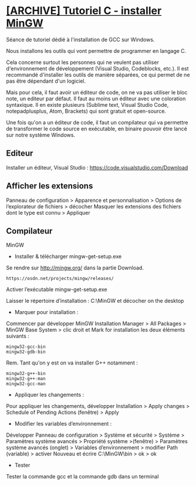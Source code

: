 # [[ARCHIVE] Tutoriel C - installer MinGW](https://www.youtube.com/watch?v=kG1c8ZOb6rM&list=PLrSOXFDHBtfG0Fb0g--43a0b47e9hrwlB&index=27)
 
Séance de tutoriel dédié à l'installation de GCC sur Windows.

Nous installons les outils qui vont permettre de programmer en langage C.

Cela concerne surtout les personnes qui ne veulent pas utiliser d'environnement de développement (Visual Studio, Codeblocks, etc.). Il est recommandé d'installer les outils de manière séparées, ce qui permet de ne pas être dépendant d'un logiciel.

Mais pour cela, il faut avoir un éditeur de code, on ne va pas utiliser le bloc note, un editeur par défaut. Il faut au moins un éditeur avec une coloration syntaxique. Il en existe plusieurs (Sublime text, Visual Studio Code, notepadplusplus, Atom, Brackets) qui sont gratuit et open-source.

Une fois qu'on a un éditeur de code, il faut un compilateur qui va permettre de transformer le code source en exécutable, en binaire pouvoir être lancé sur notre système Windows.

## Editeur

Installer un éditeur, Visual Studio : https://code.visualstudio.com/Download

## Afficher les extensions

Panneau de configuration > Apparence et personnalisation > Options de l’explorateur de fichiers > décocher Masquer les extensions des fichiers dont le type est connu > Appliquer

## Compilateur

MinGW

* Installer & télécharger mingw-get-setup.exe

Se rendre sur http://mingw.org/ dans la partie Download.

    https://osdn.net/projects/mingw/releases/

Activer l’exécutable mingw-get-setup.exe

Laisser le répertoire d’installation : C:\MinGW et décocher on the desktop

* Marquer pour installation :

Commencer par développer MinGW Installation Manager > All Packages > MinGW Base System > clic droit et Mark for installation les deux éléments suivants : 
    
    mingw32-gcc-bin
    mingw32-gdb-bin

Rem. Tant qu'on y est on va installer G++ notamment : 

    mingw32-g++-bin
    mingw32-g++-man
    mingw32-gcc-man

* Appliquer les changements :

Pour appliquer les changements, développer Installation > Apply changes > Schedule of Pending Actions (fenêtre) > Apply

* Modifier les variables d’environnement :

Développer Panneau de configuration > Système et sécurité > Système > Paramètres système avancés > Propriété système >(fenêtre) > Paramètres système avancés (onglet) > Variables d’environnement > modifier Path (variable) > activer Nouveau et écrire C:\MinGW\bin > ok > ok

* Tester

Tester la commande gcc et la commande gdb dans un terminal